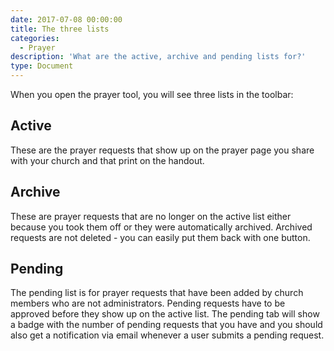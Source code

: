 ```yaml
---
date: 2017-07-08 00:00:00
title: The three lists
categories:
  - Prayer
description: 'What are the active, archive and pending lists for?'
type: Document
---
```



When you open the prayer tool, you will see three lists in the toolbar:

## Active

These are the prayer requests that show up on the prayer page you share with your church and that print on the handout.

## Archive

These are prayer requests that are no longer on the active list either because you took them off or they were automatically archived.  Archived requests are not deleted - you can easily put them back with one button.

## Pending

The pending list is for prayer requests that have been added by church members who are not administrators.  Pending requests have to be approved before they show up on the active list.  The pending tab will show a badge with the number of pending requests that you have and you should also get a notification via email whenever a user submits a pending request.